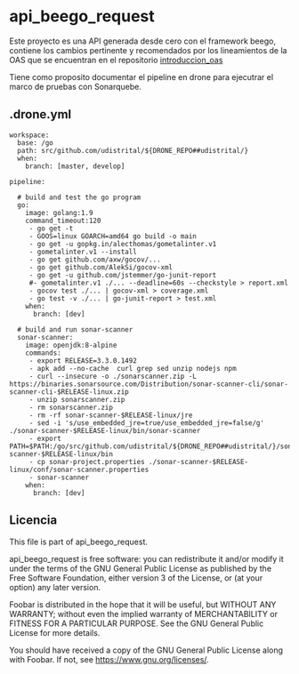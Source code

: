 # api_beego_request
Este proyecto es una API generada desde cero con el framework beego, contiene los cambios pertinente y recomendados por los lineamientos de la OAS que se encuentran en el repositorio [introduccion_oas](https://github.com/udistrital/introduccion_oas)

Tiene como proposito documentar el pipeline en drone para ejecutrar el marco de pruebas con Sonarquebe.

## .drone.yml

    workspace:
      base: /go
      path: src/github.com/udistrital/${DRONE_REPO##udistrital/}
      when:
        branch: [master, develop]
        
    pipeline:

      # build and test the go program
      go:
        image: golang:1.9
        command_timeout:120
         - go get -t
         - GOOS=linux GOARCH=amd64 go build -o main
         - go get -u gopkg.in/alecthomas/gometalinter.v1
         - gometalinter.v1 --install
         - go get github.com/axw/gocov/...
         - go get github.com/AlekSi/gocov-xml
         - go get -u github.com/jstemmer/go-junit-report
         #- gometalinter.v1 ./... --deadline=60s --checkstyle > report.xml
         - gocov test ./... | gocov-xml > coverage.xml
         - go test -v ./... | go-junit-report > test.xml
        when:
          branch: [dev]

      # build and run sonar-scanner
      sonar-scanner:
        image: openjdk:8-alpine
        commands:
         - export RELEASE=3.3.0.1492
         - apk add --no-cache  curl grep sed unzip nodejs npm
         - curl --insecure -o ./sonarscanner.zip -L https://binaries.sonarsource.com/Distribution/sonar-scanner-cli/sonar-scanner-cli-$RELEASE-linux.zip
         - unzip sonarscanner.zip
         - rm sonarscanner.zip
         - rm -rf sonar-scanner-$RELEASE-linux/jre
         - sed -i 's/use_embedded_jre=true/use_embedded_jre=false/g' ./sonar-scanner-$RELEASE-linux/bin/sonar-scanner
         - export PATH=$PATH:/go/src/github.com/udistrital/${DRONE_REPO##udistrital/}/sonar-scanner-$RELEASE-linux/bin
         - cp sonar-project.properties ./sonar-scanner-$RELEASE-linux/conf/sonar-scanner.properties
         - sonar-scanner
        when:
          branch: [dev]


## Licencia

This file is part of api_beego_request.

api_beego_request is free software: you can redistribute it and/or modify
it under the terms of the GNU General Public License as published by
the Free Software Foundation, either version 3 of the License, or
(at your option) any later version.

Foobar is distributed in the hope that it will be useful,
but WITHOUT ANY WARRANTY; without even the implied warranty of
MERCHANTABILITY or FITNESS FOR A PARTICULAR PURPOSE.  See the
GNU General Public License for more details.

You should have received a copy of the GNU General Public License
along with Foobar.  If not, see <https://www.gnu.org/licenses/>.
